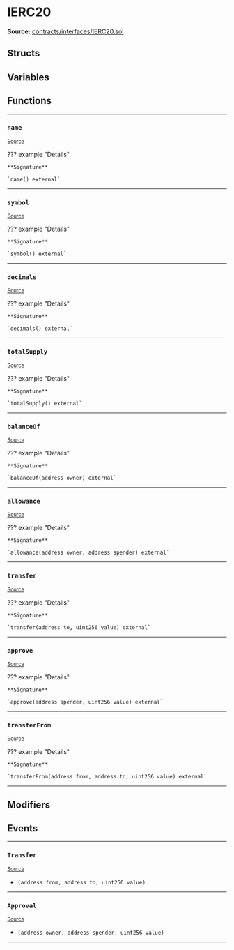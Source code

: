 # IERC20

**Source:** [contracts/interfaces/IERC20.sol](https://github.com/Synthetixio/synthetix/tree/develop/contracts/interfaces/IERC20.sol)

## Structs

## Variables

## Functions

---

### `name`
<sub>[Source](https://github.com/Synthetixio/synthetix/tree/develop/contracts/interfaces/IERC20.sol#L6)</sub>

??? example "Details"

    **Signature**

    `name() external`

---

### `symbol`
<sub>[Source](https://github.com/Synthetixio/synthetix/tree/develop/contracts/interfaces/IERC20.sol#L8)</sub>

??? example "Details"

    **Signature**

    `symbol() external`

---

### `decimals`
<sub>[Source](https://github.com/Synthetixio/synthetix/tree/develop/contracts/interfaces/IERC20.sol#L10)</sub>

??? example "Details"

    **Signature**

    `decimals() external`

---

### `totalSupply`
<sub>[Source](https://github.com/Synthetixio/synthetix/tree/develop/contracts/interfaces/IERC20.sol#L13)</sub>

??? example "Details"

    **Signature**

    `totalSupply() external`

---

### `balanceOf`
<sub>[Source](https://github.com/Synthetixio/synthetix/tree/develop/contracts/interfaces/IERC20.sol#L15)</sub>

??? example "Details"

    **Signature**

    `balanceOf(address owner) external`

---

### `allowance`
<sub>[Source](https://github.com/Synthetixio/synthetix/tree/develop/contracts/interfaces/IERC20.sol#L17)</sub>

??? example "Details"

    **Signature**

    `allowance(address owner, address spender) external`

---

### `transfer`
<sub>[Source](https://github.com/Synthetixio/synthetix/tree/develop/contracts/interfaces/IERC20.sol#L20)</sub>

??? example "Details"

    **Signature**

    `transfer(address to, uint256 value) external`

---

### `approve`
<sub>[Source](https://github.com/Synthetixio/synthetix/tree/develop/contracts/interfaces/IERC20.sol#L22)</sub>

??? example "Details"

    **Signature**

    `approve(address spender, uint256 value) external`

---

### `transferFrom`
<sub>[Source](https://github.com/Synthetixio/synthetix/tree/develop/contracts/interfaces/IERC20.sol#L24)</sub>

??? example "Details"

    **Signature**

    `transferFrom(address from, address to, uint256 value) external`

---

## Modifiers

## Events

---

### `Transfer`
<sub>[Source](https://github.com/Synthetixio/synthetix/tree/develop/contracts/interfaces/IERC20.sol#L31)</sub>

- `(address from, address to, uint256 value)`

---

### `Approval`
<sub>[Source](https://github.com/Synthetixio/synthetix/tree/develop/contracts/interfaces/IERC20.sol#L33)</sub>

- `(address owner, address spender, uint256 value)`

---

